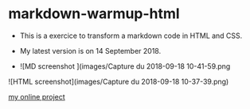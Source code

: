 # markdown-warmup-html
- This is a exercice to transform a markdown code in HTML and CSS.
- My latest version is on 14 September 2018.

- ![MD screenshot ](images/Capture du 2018-09-18 10-41-59.png

![HTML screenshot](images/Capture du 2018-09-18 10-37-39.png)

[my online project]( https://bosi3.github.io/markdown-warmup-html/ )
